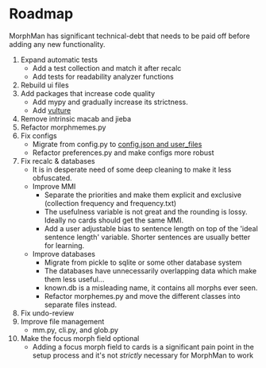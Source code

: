 # Roadmap

MorphMan has significant technical-debt that needs to be paid off before adding any new functionality.

1. Expand automatic tests
    * Add a test collection and match it after recalc
    * Add tests for readability analyzer functions
2. Rebuild ui files
3. Add packages that increase code quality
   * Add mypy and gradually increase its strictness.
   * Add [vulture](https://github.com/jendrikseipp/vulture)
4. Remove intrinsic macab and jieba
5. Refactor morphmemes.py
5. Fix configs
    * Migrate from config.py to [config.json and user_files](https://addon-docs.ankiweb.net/addon-config.html)
    * Refactor preferences.py and make configs more robust
6. Fix recalc & databases
    * It is in desperate need of some deep cleaning to make it less obfuscated.
    * Improve MMI
        * Separate the priorities and make them explicit and exclusive (collection frequency and frequency.txt)
        * The usefulness variable is not great and the rounding is lossy. Ideally no cards should get the same MMI.
        * Add a user adjustable bias to sentence length on top of the 'ideal sentence length' variable. Shorter sentences
          are usually better for learning.
    * Improve databases
        * Migrate from pickle to sqlite or some other database system
        * The databases have unnecessarily overlapping data which make them less useful...
        * known.db is a misleading name, it contains all morphs ever seen.
        * Refactor morphemes.py and move the different classes into separate files instead.
7. Fix undo-review
8. Improve file management
    * mm.py, cli.py, and glob.py
9. Make the focus morph field optional
    * Adding a focus morph field to cards is a significant pain point in the setup process and it's not _strictly_
      necessary for MorphMan to work